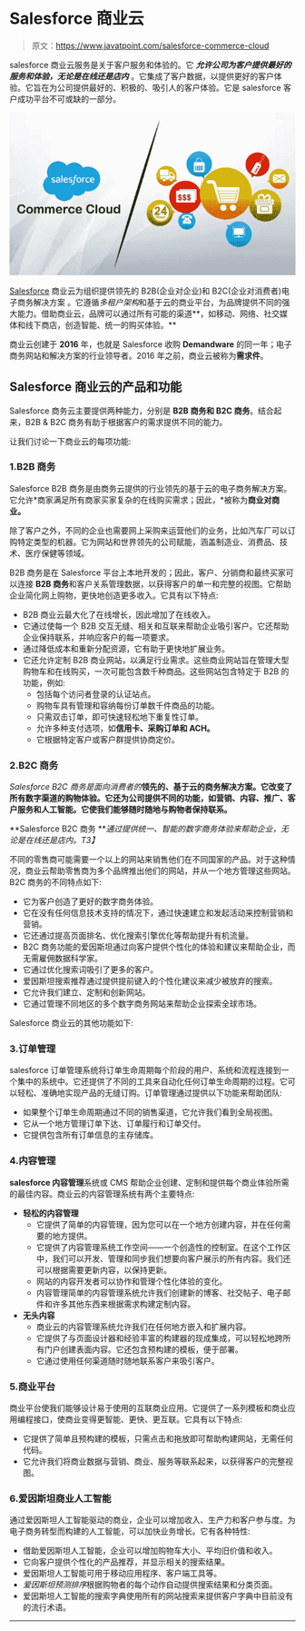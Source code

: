 # Salesforce 商业云

> 原文：<https://www.javatpoint.com/salesforce-commerce-cloud>

salesforce 商业云服务是关于客户服务和体验的。它 ***允许公司为客户提供最好的服务和体验，无论是在线还是店内*** 。它集成了客户数据，以提供更好的客户体验。它旨在为公司提供最好的、积极的、吸引人的客户体验。它是 salesforce 客户成功平台不可或缺的一部分。

![Salesforce Commerce Cloud](img/b89f59ff9d0138a1bc04581e3d80ea66.png)

[Salesforce](https://www.javatpoint.com/salesforce) 商业云为组织提供领先的 B2B(企业对企业)和 B2C(企业对消费者)电子商务解决方案 。它遵循*多租户架构*和基于云的商业平台，为品牌提供不同的强大能力。借助商业云，品牌可以通过所有可能的渠道**，如移动、网络、社交媒体和线下商店，创造智能、统一的购买体验。**

商业云创建于 **2016** 年，也就是 Salesforce 收购 **Demandware** 的同一年；电子商务网站和解决方案的行业领导者。2016 年之前，商业云被称为**需求件**。

## Salesforce 商业云的产品和功能

Salesforce 商务云主要提供两种能力，分别是 **B2B 商务和 B2C 商务**。结合起来，B2B & B2C 商务有助于根据客户的需求提供不同的能力。

让我们讨论一下商业云的每项功能:

### 1.B2B 商务

Salesforce B2B 商务是由商务云提供的行业领先的基于云的电子商务解决方案。它允许*商家满足所有商家买家复杂的在线购买需求；因此，*被称为**商业对商业。**

除了客户之外，不同的企业也需要网上采购来运营他们的业务，比如汽车厂可以订购特定类型的机器。它为网站和世界领先的公司赋能，涵盖制造业、消费品、技术、医疗保健等领域。

B2B 商务是在 Salesforce 平台上本地开发的；因此，客户、分销商和最终买家可以连接 **B2B 商务**和客户关系管理数据，以获得客户的单一和完整的视图。它帮助企业简化网上购物，更快地创造更多收入。它具有以下特点:

*   B2B 商业云最大化了在线增长，因此增加了在线收入。
*   它通过使每一个 B2B 交互无缝、相关和互联来帮助企业吸引客户。它还帮助企业保持联系，并响应客户的每一项要求。
*   通过降低成本和重新分配资源，它有助于更快地扩展业务。
*   它还允许定制 B2B 商业网站，以满足行业需求。这些商业网站旨在管理大型购物车和在线购买，一次可能包含数千种商品。这些网站包含特定于 B2B 的功能，例如:
    *   包括每个访问者登录的认证站点。
    *   购物车具有管理和容纳每份订单数千件商品的功能。
    *   只需双击订单，即可快速轻松地下重复性订单。
    *   允许多种支付选项，如**信用卡、采购订单和 ACH。**
    *   它根据特定客户或客户群提供协商定价。

### 2.B2C 商务

*Salesforce B2C 商务是面向消费者的***领先的、基于云的商务解决方案。它改变了所有数字渠道的购物体验。它还为公司提供不同的功能，如营销、内容、推广、客户服务和人工智能。它使我们能够随时随地与购物者保持联系。**

 **Salesforce B2C 商务 ***通过提供统一、智能的数字商务体验来帮助企业，无论是在线还是店内。*T3】**

不同的零售商可能需要一个以上的网站来销售他们在不同国家的产品。对于这种情况，商业云帮助零售商为多个品牌推出他们的网站，并从一个地方管理这些网站。B2C 商务的不同特点如下:

*   它为客户创造了更好的数字商务体验。
*   它在没有任何信息技术支持的情况下，通过快速建立和发起活动来控制营销和营销。
*   它还通过提高页面排名、优化搜索引擎优化等帮助提升有机流量。
*   B2C 商务功能的爱因斯坦通过向客户提供个性化的体验和建议来帮助企业，而无需雇佣数据科学家。
*   它通过优化搜索词吸引了更多的客户。
*   爱因斯坦搜索推荐通过提供提前键入的个性化建议来减少被放弃的搜索。
*   它允许我们建立、定制和创新网站。
*   它通过管理不同地区的多个数字商务网站来帮助企业探索全球市场。

Salesforce 商业云的其他功能如下:

### 3.订单管理

salesforce 订单管理系统将订单生命周期每个阶段的用户、系统和流程连接到一个集中的系统中。它还提供了不同的工具来自动化任何订单生命周期的过程。它可以轻松、准确地实现产品的无缝订购。订单管理通过提供以下功能来帮助团队:

*   如果整个订单生命周期通过不同的销售渠道，它允许我们看到全局视图。
*   它从一个地方管理订单下达、订单履行和订单交付。
*   它提供包含所有订单信息的主存储库。

### 4.内容管理

**salesforce 内容管理**系统或 CMS 帮助企业创建、定制和提供每个商业体验所需的最佳内容。商业云的内容管理系统有两个主要特点:

*   **轻松的内容管理**
    *   它提供了简单的内容管理，因为您可以在一个地方创建内容，并在任何需要的地方提供。
    *   它提供了内容管理系统工作空间——一个创造性的控制室。在这个工作区中，我们可以开发、管理和同步我们想要向客户展示的所有内容。我们还可以根据需要更新内容，以保持更新。
    *   网站的内容开发者可以协作和管理个性化体验的变化。
    *   内容管理简单的内容管理系统允许我们创建新的博客、社交帖子、电子邮件和许多其他东西来根据需求构建定制内容。
*   **无头内容**
    *   商业云的内容管理系统允许我们在任何地方嵌入和扩展内容。
    *   它提供了与页面设计器和经验丰富的构建器的现成集成，可以轻松地跨所有门户创建表面内容。它还包含预构建的模板，便于部署。
    *   它通过使用任何渠道随时随地联系客户来吸引客户。

### 5.商业平台

商业平台使我们能够设计易于使用的互联商业应用。它提供了一系列模板和商业应用编程接口，使商业变得更智能、更快、更互联。它具有以下特点:

*   它提供了简单且预构建的模板，只需点击和拖放即可帮助构建网站，无需任何代码。
*   它允许我们将商业数据与营销、商业、服务等联系起来，以获得客户的完整视图。

### 6.爱因斯坦商业人工智能

通过爱因斯坦人工智能驱动的商业，企业可以增加收入、生产力和客户参与度。为电子商务转型而构建的人工智能，可以加快业务增长。它有各种特性:

*   借助爱因斯坦人工智能，企业可以增加购物车大小、平均旧价值和收入。
*   它向客户提供个性化的产品推荐，并显示相关的搜索结果。
*   爱因斯坦人工智能可用于移动应用程序、客户端工具等。
*   *爱因斯坦预测排序*根据购物者的每个动作自动提供搜索结果和分类页面。
*   爱因斯坦人工智能的搜索字典使用所有的网站搜索来提供客户字典中目前没有的流行术语。

* * ***